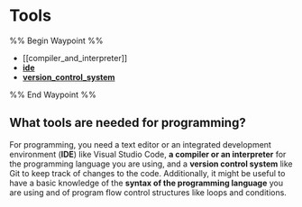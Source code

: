 # Tools

%% Begin Waypoint %%
- [[compiler_and_interpreter]]
- **[ide](./ide/ide.md)**
- **[version_control_system](./version_control_system/version_control_system.md)**

%% End Waypoint %%
## What tools are needed for programming?

For programming, you need a text editor or an integrated development environment (**IDE**) like Visual Studio Code, **a compiler or an interpreter** for the programming language you are using, and a **version control system** like Git to keep track of changes to the code. Additionally, it might be useful to have a basic knowledge of the **syntax of the programming language** you are using and of program flow control structures like loops and conditions.
